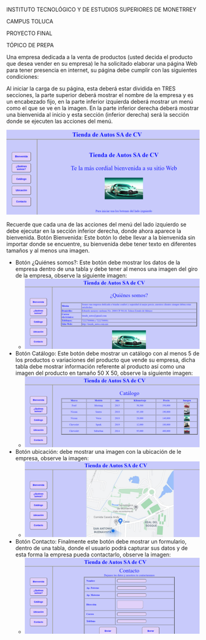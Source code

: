 INSTITUTO TECNOLÓGICO Y DE ESTUDIOS SUPERIORES DE MONETRREY

CAMPUS TOLUCA

PROYECTO FINAL

TÓPICO DE PREPA

Una empresa dedicada a la venta de productos (usted decida el producto que desea vender en su 
empresa) le ha solicitado elaborar una página Web para tener presencia en internet, su página debe 
cumplir con las siguientes condiciones:

Al iniciar la carga de su página, esta deberá estar dividida en TRES secciones, la parte superior deberá 
mostrar  el  nombre  de  la  empresa  y  es  un  encabezado  fijo,  en  la  parte  inferior  izquierda  deberá 
mostrar un menú como el que se ve en la imagen. En la parte inferior derecha deberá mostrar una 
bienvenida al inicio y esta sección (inferior derecha) será la sección donde se ejecuten las acciones 
del menú.

![img1](texto_proyecto_final-1_1.png)

Recuerde que cada una de las acciones del menú del lado izquierdo se debe ejecutar en la sección
inferior derecha, donde ahora aparece la bienvenida.
Botón Bienvenida: Este botón lo debe llevar a la bienvenida sin importar donde se encuentre, su
bienvenida debe tener texto en diferentes tamaños y al menos una imagen.

- Botón ¿Quiénes somos?: Este botón debe mostrar los datos de la empresa dentro de una tabla
y debe tener al menos una imagen del giro de la empresa, observe la siguiente imagen:
  - ![quienes somos](texto_proyecto_final-2_1.png)
- Botón Catálogo: Este botón debe mostrar un catálogo con al menos 5 de los productos o
variaciones del producto que vende su empresa, dicha tabla debe mostrar información referente
al producto así como una imagen del producto en tamaño 50 X 50, observe la siguiente imagen:
  - ![catalogo](texto_proyecto_final-2_2.png)
- Botón ubicación: debe mostrar una imagen con la ubicación de le empresa, observe la imagen:
  - ![ubicacion](texto_proyecto_final-2_3.png)
- Botón Contacto: Finalmente este botón debe mostrar un formulario, dentro de una tabla, donde
el usuario podrá capturar sus datos y de esta forma la empresa pueda contactarlo, observe la
imagen:
  - ![contacto](texto_proyecto_final-3_1.png)


